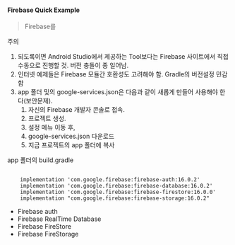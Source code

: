 #### Firebase Quick Example
> Firebase를

주의
1. 되도록이면 Android Studio에서 제공하는 Tool보다는 Firebase 사이트에서 직접 수동으로 진행할 것. 버전 충돌이 종 일어남.
2. 인터넷 예제들은 Firebase 모듈간 호환성도 고려해야 함. Gradle의 버전설정 민감함
3. app 폴더 및의 google-services.json은 다음과 같이 새롭게 만들어 사용해야 한다(보안문제).
    1. 자신의 Firebase 개발자 콘솔로 접속.
    2. 프로젝트 생성.
    3. 설정 메뉴 이동 후,
    4. google-services.json 다운로드
    5. 지금 프로젝트의 app 폴더에 복사

app 폴더의 build.gradle

~~~

    implementation 'com.google.firebase:firebase-auth:16.0.2'
    implementation 'com.google.firebase:firebase-database:16.0.2'
    implementation 'com.google.firebase:firebase-firestore:16.0.0'
    implementation "com.google.firebase:firebase-storage:16.0.2"

~~~

- Firebase auth
- Firebase RealTime Database
- Firebase FireStore
- Firebase FireStorage


